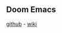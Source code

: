 ## Doom Emacs 
[github](https://github.com/doomemacs/doomemacs) - [wiki](https://docs.doomemacs.org/latest/)

